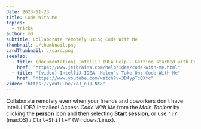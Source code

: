 ```yaml
---
date: 2023-11-23
title: Code With Me
topics:
  - tricks
author: md
subtitle: Collaborate remotely using Code With Me
thumbnail: ./thumbnail.png
cardThumbnail: ./card.png
seealso:
  - title: (documentation) IntelliJ IDEA Help - Getting started with Code With Me
    href: "https://www.jetbrains.com/help/idea/code-with-me.html"
  - title: "(video) IntelliJ IDEA. Helen's Take On: Code With Me"
    href: "https://www.youtube.com/watch?v=3D4ypTcQXfc"
video: "https://youtu.be/xaJ_nJJ-NX8"
---
```


Collaborate remotely even when your friends and coworkers don't have IntelliJ IDEA installed! Access _Code With Me_ from the _Main Toolbar_ by clicking the **person** icon and then selecting **Start session**, or use <kbd>⌃⇧Y</kbd> (macOS) / <kbd>Ctrl+Shift+Y</kbd> (Windows/Linux).
